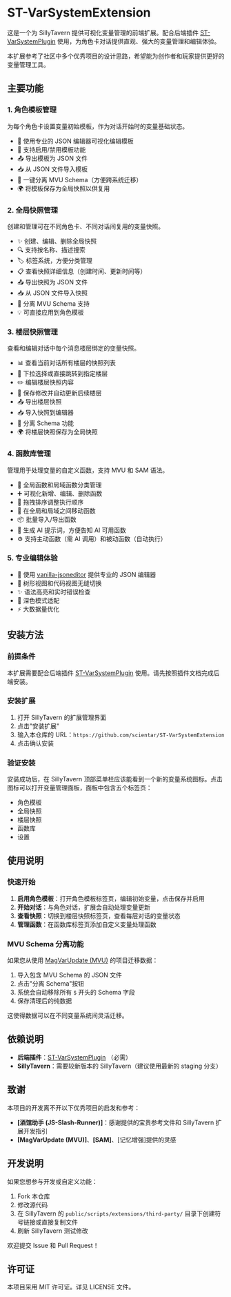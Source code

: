 # ST-VarSystemExtension

这是一个为 SillyTavern 提供可视化变量管理的前端扩展。配合后端插件 [ST-VarSystemPlugin](https://github.com/scientar/ST-VarSystemPlugin) 使用，为角色卡对话提供直观、强大的变量管理和编辑体验。

本扩展参考了社区中多个优秀项目的设计思路，希望能为创作者和玩家提供更好的变量管理工具。

## 主要功能

### 1. 角色模板管理

为每个角色卡设置变量初始模板，作为对话开始时的变量基础状态。

- 📝 使用专业的 JSON 编辑器可视化编辑模板
- 💾 支持启用/禁用模板功能
- 📤 导出模板为 JSON 文件
- 📥 从 JSON 文件导入模板
- 🧹 一键分离 MVU Schema（方便跨系统迁移）
- 🌍 将模板保存为全局快照以供复用

### 2. 全局快照管理

创建和管理可在不同角色卡、不同对话间复用的变量快照。

- ✨ 创建、编辑、删除全局快照
- 🔍 支持按名称、描述搜索
- 🏷️ 标签系统，方便分类管理
- 📋 查看快照详细信息（创建时间、更新时间等）
- 📤 导出快照为 JSON 文件
- 📥 从 JSON 文件导入快照
- 🧹 分离 MVU Schema 支持
- 💡 可直接应用到角色模板

### 3. 楼层快照管理

查看和编辑对话中每个消息楼层绑定的变量快照。

- 📊 查看当前对话所有楼层的快照列表
- 🎯 下拉选择或直接跳转到指定楼层
- ✏️ 编辑楼层快照内容
- 💾 保存修改并自动更新后续楼层
- 📤 导出楼层快照
- 📥 导入快照到编辑器
- 🧹 分离 Schema 功能
- 🌍 将楼层快照保存为全局快照

### 4. 函数库管理

管理用于处理变量的自定义函数，支持 MVU 和 SAM 语法。

- 🔧 全局函数和局域函数分类管理
- ➕ 可视化新增、编辑、删除函数
- 🔀 拖拽排序调整执行顺序
- 🔄 在全局和局域之间移动函数
- 📦 批量导入/导出函数
- 📝 生成 AI 提示词，方便告知 AI 可用函数
- ⚙️ 支持主动函数（需 AI 调用）和被动函数（自动执行）

### 5. 专业编辑体验

- 🌳 使用 [vanilla-jsoneditor](https://github.com/josdejong/svelte-jsoneditor) 提供专业的 JSON 编辑器
- 🔄 树形视图和代码视图无缝切换
- ✨ 语法高亮和实时错误检查
- 🎨 深色模式适配
- ⚡ 大数据量优化

## 安装方法

### 前提条件

本扩展需要配合后端插件 [ST-VarSystemPlugin](https://github.com/scientar/ST-VarSystemPlugin) 使用。请先按照插件文档完成后端安装。

### 安装扩展

1. 打开 SillyTavern 的扩展管理界面
2. 点击"安装扩展"
3. 输入本仓库的 URL：`https://github.com/scientar/ST-VarSystemExtension`
4. 点击确认安装

### 验证安装

安装成功后，在 SillyTavern 顶部菜单栏应该能看到一个新的变量系统图标。点击图标可以打开变量管理面板，面板中包含五个标签页：

- 角色模板
- 全局快照
- 楼层快照
- 函数库
- 设置

## 使用说明

### 快速开始

1. **启用角色模板**：打开角色模板标签页，编辑初始变量，点击保存并启用
2. **开始对话**：与角色对话，扩展会自动处理变量更新
3. **查看快照**：切换到楼层快照标签页，查看每层对话的变量状态
4. **管理函数**：在函数库标签页添加自定义变量处理函数

### MVU Schema 分离功能

如果您从使用 [MagVarUpdate (MVU)](https://github.com/MagicalAstrogy/MagVarUpdate) 的项目迁移数据：

1. 导入包含 MVU Schema 的 JSON 文件
2. 点击"分离 Schema"按钮
3. 系统会自动移除所有 `$` 开头的 Schema 字段
4. 保存清理后的纯数据

这使得数据可以在不同变量系统间灵活迁移。

## 依赖说明

- **后端插件**：[ST-VarSystemPlugin](https://github.com/scientar/ST-VarSystemPlugin) （必需）
- **SillyTavern**：需要较新版本的 SillyTavern（建议使用最新的 staging 分支）

## 致谢

本项目的开发离不开以下优秀项目的启发和参考：

- **[酒馆助手 (JS-Slash-Runner)]**：感谢提供的宝贵参考文件和 SillyTavern 扩展开发指引
- **[MagVarUpdate (MVU)]**、**[SAM]**、[记忆增强]提供的灵感

## 开发说明

如果您想参与开发或自定义功能：

1. Fork 本仓库
2. 修改源代码
3. 在 SillyTavern 的 `public/scripts/extensions/third-party/` 目录下创建符号链接或直接复制文件
4. 刷新 SillyTavern 测试修改

欢迎提交 Issue 和 Pull Request！

## 许可证

本项目采用 MIT 许可证。详见 LICENSE 文件。
